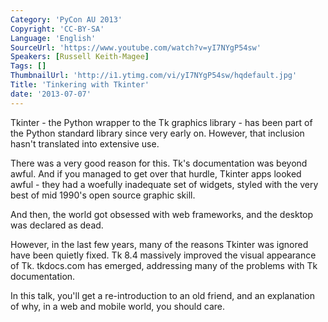 ```yaml
---
Category: 'PyCon AU 2013'
Copyright: 'CC-BY-SA'
Language: 'English'
SourceUrl: 'https://www.youtube.com/watch?v=yI7NYgP54sw'
Speakers: [Russell Keith-Magee]
Tags: []
ThumbnailUrl: 'http://i1.ytimg.com/vi/yI7NYgP54sw/hqdefault.jpg'
Title: 'Tinkering with Tkinter'
date: '2013-07-07'
---
```

Tkinter - the Python wrapper to the Tk graphics library - has been part of the Python standard library since very early on. However, that inclusion hasn't translated into extensive use.

There was a very good reason for this. Tk's documentation was beyond awful. And if you managed to get over that hurdle, Tkinter apps looked awful - they had a woefully inadequate set of widgets, styled with the very best of mid 1990's open source graphic skill.

And then, the world got obsessed with web frameworks, and the desktop was declared as dead.

However, in the last few years, many of the reasons Tkinter was ignored have been quietly fixed. Tk 8.4 massively improved the visual appearance of Tk. tkdocs.com has emerged, addressing many of the problems with Tk documentation.

In this talk, you'll get a re-introduction to an old friend, and an explanation of why, in a web and mobile world, you should care.
